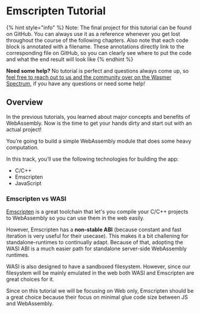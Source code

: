 # Emscripten Tutorial

{% hint style="info" %}
Note: The final project for this tutorial can be found on GitHub. You can always use it as a reference whenever you get lost throughout the course of the following chapters. Also note that each code block is annotated with a filename. These annotations directly link to the corresponding file on GitHub, so you can clearly see where to put the code and what the end result will look like
{% endhint %}

**Need some help?** No tutorial is perfect and questions always come up, so [feel free to reach out to us and the community over on the Wasmer Spectrum](https://spectrum.chat/urql), if you have any questions or need some help!

## **Overview**

In the previous tutorials, you learned about major concepts and benefits of WebAssembly. Now is the time to get your hands dirty and start out with an actual project!

You’re going to build a simple WebAssembly module that does some heavy computation.

In this track, you’ll use the following technologies for building the app:

* C/C++
* Emscripten
* JavaScript

### Emscripten vs WASI

[Emscripten](https://emscripten.org/) is a great toolchain that let's you compile your C/C++ projects to WebAssembly so you can use them in the web easily.

However, Emscripten has a **non-stable ABI** \(because constant and fast iteration is very useful for their usecase\). This makes it a bit challening for standalone-runtimes to continually adapt. Because of that, adopting the WASI ABI is a much easier path for standalone server-side WebAssembly runtimes.

WASI is also designed to have a sandboxed filesystem. However, since our filesystem will be mainly emulated in the web both WASI and Emscripten are great choices for it.

Since on this tutorial we will be focusing on Web only, Emscripten should be a great choice because their focus on minimal glue code size between JS and WebAssembly.

